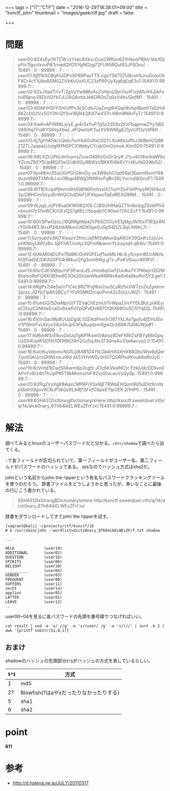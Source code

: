 +++
tags = ["IT","CTF"]
date = "2016-12-29T18:38:01+09:00"
title = "ksnctf_john"
thumbnail = "images/geek/ctf.jpg"
draft = false

+++

# 問題

>user00:$6$Z4xEy/1KTCW.rz$Yxkc8XkscDusGWKan621H4eaPRjHc1bkXDjyFtcTtgxzlxvuPiE1rnqdQVO1lYgNOzg72FU95RQut93JF6Deo/:15491:0:99999:7:::
user01:$6$ffl1bXDBqKUiD$PoXP69PaxTTX.cgzYS6Tlj7UBvstr6JruGctoObFXCr4cYXjIbxBSMiQZiVkKvUxXUC23zP8PUyXjq6qEq63u1:15491:0:99999:7:::
user02:$6$ZsJXadT/rv$T/2gVzYwMBaAsZnHIjnUSmTozIF/ebMvtHIJjikFehvB8pvy28DUIQYbTJLG6QAxhzJAKOROnZq0xV4hUGefM1:15491:0:99999:7:::
user03:$6$l0NHH5FF0H/U$fPv3c5Cdls/UaZmglR4Qqh8vhpIBsmY1sEjHi486ZcDQ2Vx5GY0fcQYSorWj6l42jfI47w437n.NBm8NArFyT/:15491:0:99999:7:::
user04:$6$wAnAP/NMiLa/yE$.gi4r3xYuPTg5z2S59z2EzFbqpmwZYy1tBSVA9/hqTFnWY0tHqXbwL.dFQwHzKTuzXV6WMgjEZlyzUPGzVtPb0:15491:0:99999:7:::
user05:$6$jTgFhKHk/$xQIdn7snYAAGvifxC02YLXcAKkiuPbJ3KBkH2Q8BZ12TL2aepaUJotgfKfNSPCXWebyCY/skOmOymok.KIm5D0:15491:0:99999:7:::
user06:$6$8LXZt/zPbLtIn1o$ynsZxueG88Kz0vDr3cyK.21cv4GWw9iaW9oYZcmZ9SY5UpMQS1wl2/dbXGyR8WzVBKKP/6k8VYvWuiNQ3We52/:15491:0:99999:7:::
user07:$6$jnA8m/S5aU0/$PGrG8mDy.vs3W9xhG1qd56eOEainH9xntY48.duznt989TXMn6J.scOBqp4BWg3fHWxoFgBn26LYvcnqWGcoF1:15491:0:99999:7:::
user08:$6$ITB7n/qsP$fmrmItHX9B96PmhsxIX21vdYDvFHiIPnyzRFjWIbcd3y/DRHCm0lzyJEnWlQChdDAiFUFXtqwoTbEdREXQ99M.:15491:0:99999:7:::
user09:$6$LpgLJrjPV$6sa0KW08Q10S.C/BSUHlHaQZT5n8uIygZSsWP5drdmuhI7c17wWCK/GEzQS7g8EL//5bqdjo1C90smTDhLEcF1:15491:0:99999:7:::
user10:$6$0VSPwOzcL//6QR$RgtMpkfVPb5Cli7cjVE5jMgJlN10xY1R3jxRNrY0l/84R3.NvxP3I8XtkMkonU6DKhge0JGp54DZLQqUN9kL7/:15491:0:99999:7:::
user11:$6$zryub/lvSKj7Xl$eazV2fmcJa5M3qMovQqARGK59Qxtfv2zjUJvphKNnyUMVyBn.SjEFhRT/mAjz3QFroNbwmrYLtrpyxjH.q64n/:15491:0:99999:7:::
user12:$6$tAkM0dDUFe76d8K/$OnNGFEuIf1seMlLHb.8.y5/cpmBUcMbhLhOfFdd0E/DKASXPS4riB4uz2Fg3om9Atg.g7s.JFoKV0uuJ461KV/:15491:0:99999:7:::
user13:$6$0cCdE5Nfqu/HFS$PwnLdS.chtm6qGwf2Uuiko7V3fMwjcQ52M8hslvoReFQ9XOBXw603Ok20VJwWAwR6RNv6adn6a6kuRm5Y3.ge1:15491:0:99999:7:::
user14:$6$RgPs7j4eSa/v$71CeLB9Z1Fafi6vi2ou5LzRz5xXWTzvZeZgelnm2przx.JQYp21p8h2BCyTYFd10MKD/cquPvn42vSzlJJJ8Q1:15491:0:99999:7:::
user15:$6$1uhGQ/5DwMp/$UjYTEVaChEzmUITvWpaZVvYYDLBULpI4IEyieClSsyC2NHwEnaDx6xwtUVpQPxEhi6R7OQhX68Oo5CfilYqDQ.:15491:0:99999:7:::
user16:$6$V/InSacMp8U$UpDgdL/GS/kdFmn1rO97YkLAeTgofu4fDVUGoV1PWnVFxUtVyx24ix5hJp53FkBuqdzmXgwGcb6MU5AWJWjaB1:15491:0:99999:7:::
user17:$6$d6mWSrE8vxDe$UqTgKPfKxm0/Aboz8DeFNNiZsFBYyE6iGpqUzSX4UpWSDfXt1DERBtI29H2Gz5q.6ls3730naAo31wAacvs/L0:15491:0:99999:7:::
user18:$6$ulcKu/ddomcNGRJj$i8XB1D4YtLGbAHX0XHX88ObUWw8dQsrTqoliGAU//zGHNLmLeWd.4k5YHViNSy3rlGTQSRPtutlKnub8aRnzy0:15491:0:99999:7:::
user19:$6$cVnhE9CwfSIIA$wrn6p3cgfz.JOc6KVkieNCtc.FzkjUdcDDlivn0APnYv9/z4tt7hUpPft5T8kMmnx/hiF92vjnDxcauVyQySp.:15491:0:99999:7:::
user20:$6$2Pg2VxXg$K8AqsCMPAFiXSxNjETBWqEHQom9Q5dDIz9/nItxpQatrG9gvv9CRJP3kQzKLbRf13FxfOXpeEYIpOEK.2i1HP0:15491:0:99999:7:::
user99:$6$SHA512IsStrong$DictionaryIsHere.http//ksnctf.sweetduet.info/q/14/dicti0nary_8Th64ikELWEsZFrf.txt:15491:0:99999:7:::

# 解法

調べてみるとlinuxのユーザーパスワードだと分かる。`/etc/shadow`で調べたら出てくる。

`:`で各フィールドが区切られていて、第一フィールドがユーザー名、第二フィールドがパスワードのハッシュである。
`$6$`なのでハッシュ方式はsha2だ。

johnという名前からjohn the ripperという有名なパスワードクラッキングツールを使うのだろう。
辞書ファイルをどうしようかと思ったが、幸いなことに最後の行にこう書かれている。

>$6$SHA512IsStrong$DictionaryIsHere.http//ksnctf.sweetduet.info/q/14/dicti0nary_8Th64ikELWEsZFrf.txt

辞書をダウンロードしてきてjohn the ripperを試す。

```
[vagrant@kali] ~/projects/ctf/ksnctf/16
# $ /usr/sbin/john --wordlist=dicti0nary_8Th64ikELWEsZFrf.txt shadow

...

HELD             (user10)
ADDITIONAL       (user02)
QUESTION         (user16)
SPIRITS          (user06)
DELIGHT          (user20)
__________       (user04)
GENDER           (user03)
FREQUENT         (user00)
SUFFERS          (user11)
zecht            (user14)
applies          (user05)
LATTER           (user01)
LEAVE            (user12)
...
```

user00~04を見るに各パスワードの先頭を番号順でつなげればいい。

```
cat result | sed -e 's/ //g' -e 's/(user/ /g' -e 's/)//' | sort -k 2 | awk '{printf substr($1,0,1)}'
```

## おまけ

shadowのハッシュの先頭部分`$*$`がハッシュの方式を表しているらしい。

`$*$`|方式
---|---
$1$|md5
$2?$|Blowfish(?はaやxだったりなかったりする)
$5$|sha1
$6$|sha2

# point

**611**

# 参考

+ http://d.hatena.ne.jp/JULY/20110317
